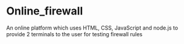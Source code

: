 # Online_firewall
An online platform which uses HTML, CSS, JavaScript and node.js to provide 2 terminals to the user for testing firewall rules
